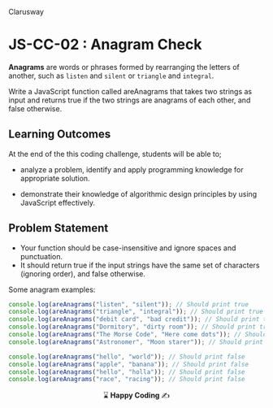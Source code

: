 <p>Clarusway<img align="right"
  src="https://secure.meetupstatic.com/photos/event/3/1/b/9/600_488352729.jpeg"  width="15px"></p>

# JS-CC-02 : Anagram Check

**Anagrams** are words or phrases formed by rearranging the letters of another, such as `listen` and `silent` or `triangle` and `integral`.

Write a JavaScript function called areAnagrams that takes two strings as input and returns true if the two strings are anagrams of each other, and false otherwise. 



## Learning Outcomes

At the end of the this coding challenge, students will be able to;

- analyze a problem, identify and apply programming knowledge for appropriate solution.

- demonstrate their knowledge of algorithmic design principles by using JavaScript effectively.

## Problem Statement

- Your function should be case-insensitive and ignore spaces and punctuation. 
- It should return true if the input strings have the same set of characters (ignoring order), and false otherwise.

Some anagram examples:

```js
console.log(areAnagrams("listen", "silent")); // Should print true
console.log(areAnagrams("triangle", "integral")); // Should print true
console.log(areAnagrams("debit card", "bad credit")); // Should print true
console.log(areAnagrams("Dormitory", "dirty room")); // Should print true
console.log(areAnagrams("The Morse Code", "Here come dots")); // Should print true
console.log(areAnagrams("Astronomer", "Moon starer")); // Should print true

console.log(areAnagrams("hello", "world")); // Should print false
console.log(areAnagrams("apple", "banana")); // Should print false
console.log(areAnagrams("hello", "holla")); // Should print false
console.log(areAnagrams("race", "racing")); // Should print false
```


<p align="center"> ⌛ <strong>Happy Coding </strong> ✍ </p>
